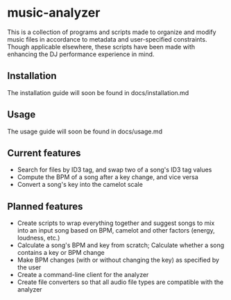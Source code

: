 # music-analyzer

This is a collection of programs and scripts made to organize and modify music files in accordance to metadata and user-specified constraints. Though applicable elsewhere, these scripts have been made with enhancing the DJ performance experience in mind.

## Installation
The installation guide will soon be found in docs/installation.md

## Usage
The usage guide will soon be found in docs/usage.md

## Current features

- Search for files by ID3 tag, and swap two of a song's ID3 tag values
- Compute the BPM of a song after a key change, and vice versa
- Convert a song's key into the camelot scale

## Planned features

- Create scripts to wrap everything together and suggest songs to mix into an input song based on BPM, camelot and other factors (energy, loudness, etc.)
- Calculate a song's BPM and key from scratch; Calculate whether a song contains a key or BPM change
- Make BPM changes (with or without changing the key) as specified by the user
- Create a command-line client for the analyzer
- Create file converters so that all audio file types are compatible with the analyzer